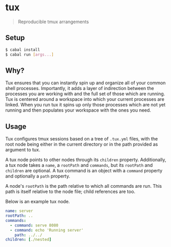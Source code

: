 # tux

> Reproducible tmux arrangements

## Setup

```sh
$ cabal install
$ cabal run [args...]
```

## Why?

Tux ensures that you can instantly spin up and organize all of your common
shell processes. Importantly, it adds a layer of indirection between the
processes you are working with and the full set of those which are running. Tux
is centered around a workspace into which your current processes are linked.
When you run tux it spins up only those processes which are not yet running and
then populates your workspace with the ones you need.

## Usage

Tux configures tmux sessions based on a tree of `.tux.yml` files, with the
root node being either in the current directory or in the path provided as
argument to tux.

A tux node points to other nodes through its `children` property.
Additionally, a tux node takes a `name`, a `rootPath` and `commands`, but its
`rootPath` and `children` are optional. A tux command is an object with a
`command` property and optionally a `path` property.

A node's `rootPath` is the path relative to which all commands are run. This
path is itself relative to the node file; child references are too.

Below is an example tux node.

```yaml
name: server
rootPath: ..
commands:
  - command: serve 8080
  - command: echo 'Running server'
    path: ../../
children: [./nested]
```

